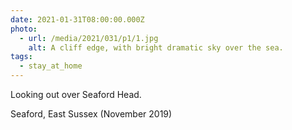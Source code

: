 ```yaml
---
date: 2021-01-31T08:00:00.000Z
photo:
  - url: /media/2021/031/p1/1.jpg
    alt: A cliff edge, with bright dramatic sky over the sea.
tags:
  - stay_at_home
---
```


Looking out over Seaford Head.

Seaford, East Sussex (November 2019)
